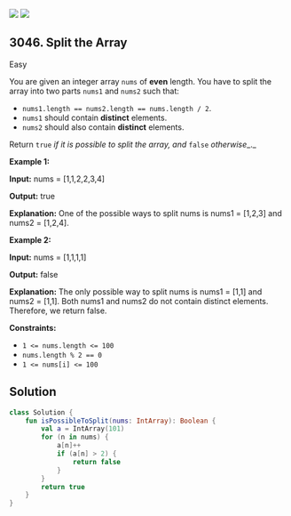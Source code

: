 [![](https://img.shields.io/github/stars/javadev/LeetCode-in-Kotlin?label=Stars&style=flat-square)](https://github.com/javadev/LeetCode-in-Kotlin)
[![](https://img.shields.io/github/forks/javadev/LeetCode-in-Kotlin?label=Fork%20me%20on%20GitHub%20&style=flat-square)](https://github.com/javadev/LeetCode-in-Kotlin/fork)

## 3046\. Split the Array

Easy

You are given an integer array `nums` of **even** length. You have to split the array into two parts `nums1` and `nums2` such that:

*   `nums1.length == nums2.length == nums.length / 2`.
*   `nums1` should contain **distinct** elements.
*   `nums2` should also contain **distinct** elements.

Return `true` _if it is possible to split the array, and_ `false` _otherwise__._

**Example 1:**

**Input:** nums = [1,1,2,2,3,4]

**Output:** true

**Explanation:** One of the possible ways to split nums is nums1 = [1,2,3] and nums2 = [1,2,4]. 

**Example 2:**

**Input:** nums = [1,1,1,1]

**Output:** false

**Explanation:** The only possible way to split nums is nums1 = [1,1] and nums2 = [1,1]. Both nums1 and nums2 do not contain distinct elements. Therefore, we return false. 

**Constraints:**

*   `1 <= nums.length <= 100`
*   `nums.length % 2 == 0`
*   `1 <= nums[i] <= 100`

## Solution

```kotlin
class Solution {
    fun isPossibleToSplit(nums: IntArray): Boolean {
        val a = IntArray(101)
        for (n in nums) {
            a[n]++
            if (a[n] > 2) {
                return false
            }
        }
        return true
    }
}
```